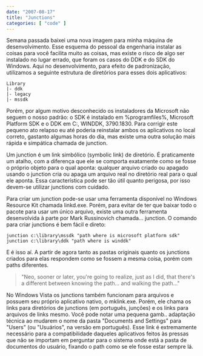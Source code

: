 ```yaml
---
date: "2007-08-17"
title: "Junctions"
categories: [ "code" ]
---
```

Semana passada baixei uma nova imagem para minha máquina de desenvolvimento. Esse esquema do pessoal da engenharia instalar as coisas para você facilita muito as coisas, mas existe o risco de algo ser instalado no lugar errado, que foram os casos do DDK e do SDK do Windows. Aqui no desenvolvimento, para efeito de padronização, utilizamos a seguinte estrutura de diretórios para esses dois aplicativos:

    Library
    |- ddk
    |- legacy
    |- mssdk

Porém, por algum motivo desconhecido os instaladores da Microsoft não seguem o nosso padrão: o SDK é instalado em %programfiles%, Microsoft Platform SDK e o DDK em C:, WINDDK, 3790.1830. Para corrigir este pequeno ato relapso eu até poderia reinstalar ambos os aplicativos no local correto, gastanto algumas horas do dia, mas existe uma outra solução mais rápida e simpática chamada de junction.

Um junction é um link simbólico (symbolic link) de diretório. É praticamente um atalho, com a diferença que ele se comporta exatamente como se fosse o próprio objeto para o qual aponta: qualquer arquivo criado ou apagado usando o junction cria ou apaga um arquivo real no diretório real para o qual ele aponta. Essa característica pode ser tão útil quanto perigosa, por isso devem-se utilizar junctions com cuidado.

Para criar um junction pode-se usar uma ferramenta disponível no Windows Resource Kit chamada linkd.exe. Porém, para evitar de ter que baixar todo o pacote para usar um único arquivo, existe uma outra ferramenta desenvolvida à parte por Mark Russinovich chamada... junction. O comando para criar junctions é bem fácil e direto:

    junction c:\library\mssdk "path where is microsoft platform sdk"
    junction c:\library\ddk "path where is winddk"

E é isso aí. A partir de agora tanto as pastas originais quanto os junctions criados para elas respondem como se fossem a mesma coisa, porém com paths diferentes.

> "Neo, sooner or later, you're going to realize, just as I did, that there's a different between knowing the path... and walking the path..."

No Windows Vista os junctions também funcionam para arquivos e possuem seu próprio aplicativo nativo, o mklink.exe. Porém, ele chama os links para diretórios de junctions (em português, junções) e os links para arquivos de links mesmo. Você pode notar uma pequena gamb.. adaptação técnica ao mudarem o nome da pasta "Documents and Settings" para "Users" (ou "Usuários", na versão em português). Esse link é extremamente necessário para a compatibilidade daqueles aplicativos feitos às pressas que não se importam em perguntar para o sistema onde está a pasta de documentos do usuário, fixando o path como se ele fosse estar sempre lá.
